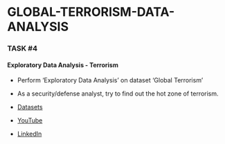 # GLOBAL-TERRORISM-DATA-ANALYSIS
### TASK #4 

#### Exploratory Data Analysis - Terrorism
 
 - Perform ‘Exploratory Data Analysis’ on dataset ‘Global Terrorism’
 - As a security/defense analyst, try to find out the hot zone of terrorism. 

 - [Datasets](https://bit.ly/2TK5Xn5 "Dataset")
 - [YouTube]( "YouTube") 
 - [LinkedIn]( "LinkedIn")
